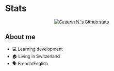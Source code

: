 # Stats

<p align="center">
    <a href="https://github.com/anuraghazra/github-readme-stats">
        <img align="center" alt="Cattarin N.'s Github stats" src="https://github-readme-stats-git-masterrstaa-rickstaa.vercel.app/api?username=NCattarin&show_icons=true&theme=transparent&count_private=true"/> <!-- https://github.com/anuraghazra/github-readme-stats/issues/2380#issuecomment-1380916130 -->
    </a>
</p>

## About me

- 💻 Learning development
- 🏠 Living in Switzerland
- 🗣 French/English
